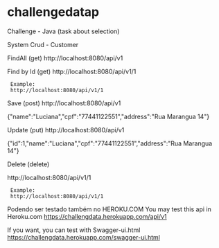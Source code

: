 # challengedatap
Challenge - Java (task about selection)

System Crud - Customer

FindAll (get)
 http://localhost:8080/api/v1

Find by Id (get)
  http://localhost:8080/api/v1/1
  
     Example:
     http://localhost:8080/api/v1/1
  
Save (post)
  http://localhost:8080/api/v1
  
  {"name":"Luciana","cpf":"77441122551","address":"Rua Marangua 14"}
  


Update (put)
  http://localhost:8080/api/v1
  
  {"id":1,"name":"Luciana","cpf":"77441122551","address":"Rua Marangua 14"}

Delete (delete)

http://localhost:8080/api/v1/1
  
     Example:
     http://localhost:8080/api/v1/1
     
     
  Podendo ser testado também no HEROKU.COM
  You may test this api in Heroku.com
  https://challengdata.herokuapp.com/api/v1
    
  If you want, you can test with Swagger-ui.html
  https://challengdata.herokuapp.com/swagger-ui.html
  
